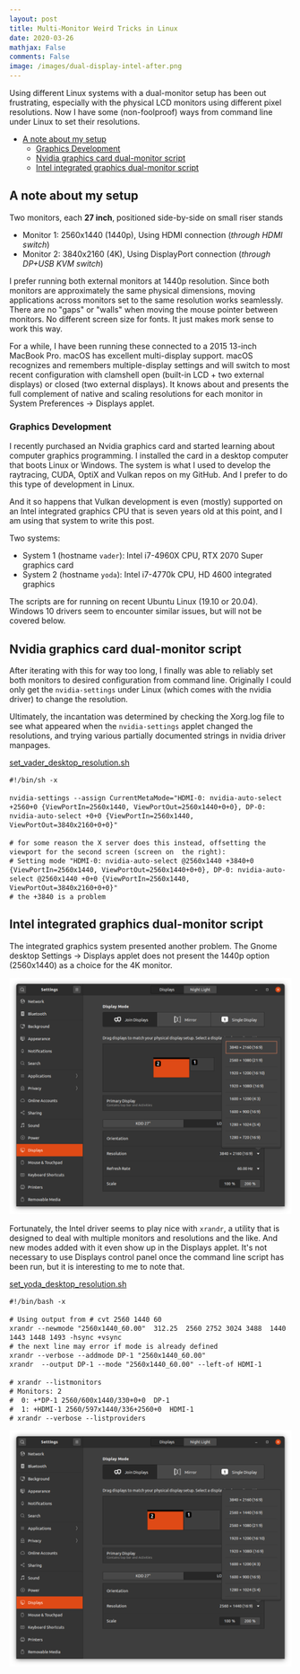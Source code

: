 ```yaml
---
layout: post
title: Multi-Monitor Weird Tricks in Linux
date: 2020-03-26
mathjax: False
comments: False
image: /images/dual-display-intel-after.png
---
```


Using different Linux systems with a dual-monitor setup has been out frustrating, especially with the physical LCD monitors using different pixel resolutions. Now I have some (non-foolproof) ways from command line under Linux to set their resolutions.

<!-- markdown-toc start - Don't edit this section. Run M-x markdown-toc-refresh-toc -->

-	[A note about my setup](#a-note-about-my-setup)
	-	[Graphics Development](#graphics-development)
	-	[Nvidia graphics card dual-monitor script](#nvidia-graphics-card-dual-monitor-script)
	-	[Intel integrated graphics dual-monitor script](#intel-integrated-graphics-dual-monitor-script)

<!-- markdown-toc end -->

A note about my setup
---------------------

Two monitors, each **27 inch**, positioned side-by-side on small riser stands

-	Monitor 1: 2560x1440 (1440p), Using HDMI connection (*through HDMI switch*\)
-	Monitor 2: 3840x2160 (4K), Using DisplayPort connection (*through DP+USB KVM switch*\)

I prefer running both external monitors at 1440p resolution. Since both monitors are approximately the same physical dimensions, moving applications across monitors set to the same resolution works seamlessly. There are no "gaps" or "walls" when moving the mouse pointer between monitors. No different screen size for fonts. It just makes mork sense to work this way.

For a while, I have been running these connected to a 2015 13-inch MacBook Pro. macOS has excellent multi-display support. macOS recognizes and remembers multiple-display settings and will switch to most recent configuration with clamshell open (built-in LCD + two external displays) or closed (two external displays). It knows about and presents the full complement of native and scaling resolutions for each monitor in System Preferences -> Displays applet.

### Graphics Development

I recently purchased an Nvidia graphics card and started learning about computer graphics programming. I installed the card in a desktop computer that boots Linux or Windows. The system is what I used to develop the raytracing, CUDA, OptiX and Vulkan repos on my GitHub. And I prefer to do this type of development in Linux.

And it so happens that Vulkan development is even (mostly) supported on an Intel integrated graphics CPU that is seven years old at this point, and I am using that system to write this post.

Two systems:

-	System 1 (hostname `vader`\): Intel i7-4960X CPU, RTX 2070 Super graphics card
-	System 2 (hostname `yoda`\): Intel i7-4770k CPU, HD 4600 integrated graphics

The scripts are for running on recent Ubuntu Linux (19.10 or 20.04). Windows 10 drivers seem to encounter similar issues, but will not be covered below.

Nvidia graphics card dual-monitor script
----------------------------------------

After iterating with this for way too long, I finally was able to reliably set both monitors to desired configuration from command line. Originally I could only get the `nvidia-settings` under Linux (which comes with the nvidia driver) to change the resolution.

Ultimately, the incantation was determined by checking the Xorg.log file to see what appeared when the `nvidia-settings` applet changed the resolutions, and trying various partially documented strings in nvidia driver manpages.

[set_vader_desktop_resolution.sh](https://github.com/idcrook/i-dotfiles/blob/master/homedir/bin/linux/set_vader_desktop_resolution.sh)

```shell
#!/bin/sh -x

nvidia-settings --assign CurrentMetaMode="HDMI-0: nvidia-auto-select +2560+0 {ViewPortIn=2560x1440, ViewPortOut=2560x1440+0+0}, DP-0: nvidia-auto-select +0+0 {ViewPortIn=2560x1440, ViewPortOut=3840x2160+0+0}"

# for some reason the X server does this instead, offsetting the viewport for the second screen (screen on  the right):
# Setting mode "HDMI-0: nvidia-auto-select @2560x1440 +3840+0 {ViewPortIn=2560x1440, ViewPortOut=2560x1440+0+0}, DP-0: nvidia-auto-select @2560x1440 +0+0 {ViewPortIn=2560x1440, ViewPortOut=3840x2160+0+0}"
# the +3840 is a problem
```

Intel integrated graphics dual-monitor script
---------------------------------------------

The integrated graphics system presented another problem. The Gnome desktop Settings -> Displays applet does not present the 1440p option (2560x1440) as a choice for the 4K monitor.

![Displays system settings, before xrandr commands](/images/dual-display-intel-before.png "before running the xrandr commands")

Fortunately, the Intel driver seems to play nice with `xrandr`, a utility that is designed to deal with multiple monitors and resolutions and the like. And new modes added with it even show up in the Displays applet. It's not necessary to use Displays control panel once the command line script has been run, but it is interesting to me to note that.

[set_yoda_desktop_resolution.sh](https://github.com/idcrook/i-dotfiles/blob/master/homedir/bin/linux/set_yoda_desktop_resolution.sh)

```shell
#!/bin/bash -x

# Using output from # cvt 2560 1440 60
xrandr --newmode "2560x1440_60.00"  312.25  2560 2752 3024 3488  1440 1443 1448 1493 -hsync +vsync
# the next line may error if mode is already defined
xrandr --verbose --addmode DP-1 "2560x1440_60.00"
xrandr  --output DP-1 --mode "2560x1440_60.00" --left-of HDMI-1

# xrandr --listmonitors
# Monitors: 2
#  0: +*DP-1 2560/600x1440/330+0+0  DP-1
#  1: +HDMI-1 2560/597x1440/336+2560+0  HDMI-1
# xrandr --verbose --listproviders
```

![after running the xrandr commands](/images/dual-display-intel-after.png "after running the xrandr commands")
